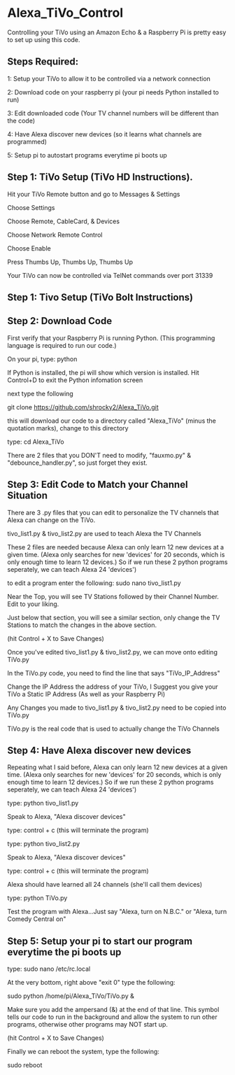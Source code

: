 # Alexa_TiVo_Control
Controlling your TiVo using an Amazon Echo & a Raspberry Pi is pretty easy to set up using this code.

Steps Required:
----------------------------------------------------------------------------------
1: Setup your TiVo to allow it to be controlled via a network connection

2: Download code on your raspberry pi (your pi needs Python installed to run) 

3: Edit downloaded code (Your TV channel numbers will be different than the code)

4: Have Alexa discover new devices (so it learns what channels are programmed)

5: Setup pi to autostart programs everytime pi boots up

Step 1: TiVo Setup (TiVo HD Instructions).
----------------------------------------------------------------------------------
Hit your TiVo Remote button and go to Messages & Settings

Choose Settings

Choose Remote, CableCard, & Devices

Choose Network Remote Control

Choose Enable

Press Thumbs Up, Thumbs Up, Thumbs Up

Your TiVo can now be controlled via TelNet commands over port 31339

Step 1: Tivo Setup (TiVo Bolt Instructions)
----------------------------------------------------------------------------------

Step 2: Download Code
----------------------------------------------------------------------------------

First verify that your Raspberry Pi is running Python. (This programming language is required to run our code.)

On your pi, type: python 

If Python is installed, the pi will show which version is installed. Hit Control+D to exit the Python infomation screen

next type the following

git clone https://github.com/shrocky2/Alexa_TiVo.git

this will download our code to a directory called "Alexa_TiVo" (minus the quotation marks), change to this directory

type: cd Alexa_TiVo

There are 2 files that you DON'T need to modify, "fauxmo.py" & "debounce_handler.py", so just forget they exist.


Step 3: Edit Code to Match your Channel Situation
----------------------------------------------------------------------------------
There are 3 .py files that you can edit to personalize the TV channels that Alexa can change on the TiVo.

tivo_list1.py & tivo_list2.py are used to teach Alexa the TV Channels

These 2 files are needed because Alexa can only learn 12 new devices at a given time. (Alexa only searches for new 'devices' for 20 seconds, which is only enough time to learn 12 devices.) So if we run these 2 python programs seperately, we can teach Alexa 24 'devices')

to edit a program enter the following: sudo nano tivo_list1.py

Near the Top, you will see TV Stations followed by their Channel Number. Edit to your liking.

Just below that section, you will see a similar section, only change the TV Stations to match the changes in the above section.

(hit Control + X to Save Changes)

Once you've edited tivo_list1.py & tivo_list2.py, we can move onto editing TiVo.py

In the TiVo.py code, you need to find the line that says "TiVo_IP_Address"

Change the IP Address the address of your TiVo, I Suggest you give your TiVo a Static IP Address (As well as your Raspberry Pi)

Any Changes you made to tivo_list1.py & tivo_list2.py need to be copied into TiVo.py

TiVo.py is the real code that is used to actually change the TiVo Channels

Step 4: Have Alexa discover new devices
----------------------------------------------------------------------------------
Repeating what I said before, Alexa can only learn 12 new devices at a given time. (Alexa only searches for new 'devices' for 20 seconds, which is only enough time to learn 12 devices.) So if we run these 2 python programs seperately, we can teach Alexa 24 'devices')

type: python tivo_list1.py

Speak to Alexa, "Alexa discover devices"

type: control + c (this will terminate the program)

type: python tivo_list2.py

Speak to Alexa, "Alexa discover devices"

type: control + c (this will terminate the program)

Alexa should have learned all 24 channels (she'll call them devices)

type: python TiVo.py

Test the program with Alexa...Just say "Alexa, turn on N.B.C." or "Alexa, turn Comedy Central on"

Step 5: Setup your pi to start our program everytime the pi boots up
----------------------------------------------------------------------------------
type: sudo nano /etc/rc.local

At the very bottom, right above "exit 0" type the following:

sudo python /home/pi/Alexa_TiVo/TiVo.py &

Make sure you add the ampersand (&) at the end of that line. This symbol tells our code to run in the background and allow the system to run other programs, otherwise other programs may NOT start up.

(hit Control + X to Save Changes)

Finally we can reboot the system, type the following:

sudo reboot
